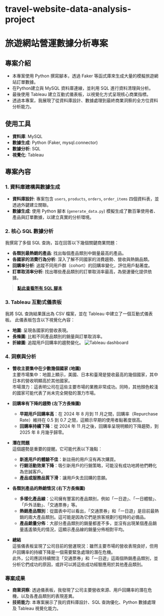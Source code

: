 # travel-website-data-analysis-project
# 旅遊網站營運數據分析專案

## 專案介紹
- 本專案使用 Python 撰寫腳本，透過 Faker 等函式庫來生成大量的模擬旅遊網站訂單數據。
- 在Python建立與 MySQL 資料庫連線，並利用 SQL 進行資料清理與分析。
- 最後使用 Tableau 建立互動式儀表板，以視覺化方式呈現核心商業指標。
- 透過本專案，我展現了從資料庫設計、數據處理到最終商業洞察的全方位資料分析能力。

## 使用工具
- **資料庫**: MySQL
- **數據生成**: Python (Faker, mysql.connector)
- **數據分析**: SQL
- **視覺化**: Tableau

## 專案內容
### 1. 資料庫建構與數據生成
- **資料庫設計**: 專案包含 `users`, `products`, `orders`, `order_items` 四個資料表，並透過外鍵建立關聯。
- **數據生成**: 使用 Python 腳本 (`generate_data.py`) 模擬生成了數百筆使用者、產品與訂單數據，以建立真實的分析環境。

### 2. 核心 SQL 數據分析
我撰寫了多個 SQL 查詢，旨在回答以下幾個關鍵商業問題：
- **各類別最熱銷的產品**: 找出每個產品類別中銷量最高的產品。
- **各國家的消費行為分析**: 深入了解不同國家的消費趨勢、營收與熱銷品類。
- **回購率分析**: 追蹤不同用戶群（cohort）的回購率變化，評估用戶黏著度。
- **訂單取消率分析**: 找出哪些產品類別的訂單取消率最高，為營運優化提供依據。

> **[點此查看所有 SQL 腳本](project_analysis.sql)**

### 3. Tableau 互動式儀表板
我將 SQL 查詢結果匯出為 CSV 檔案，並在 Tableau 中建立了一個互動式儀表板。
此儀表板包含以下視覺化內容：
- **地圖**: 呈現各國家的營收表現。
- **長條圖**: 比較不同產品類別的銷量與訂單取消率。
- **折線圖**: 追蹤用戶回購率的趨勢變化。
![Tableau dashboard](https://github.com/Debbylihii/travel-website-data-analysis-project/blob/bbf60f97c4d7ef0e5c5e7491048fe99bcff48293/Add%20Tableau%20dashboard%20screenshot)

### 4. 洞察與分析
- **營收主要集中在少數幾個國家 (地圖)** <br>
   主要市場集中：地圖上顯示，美國、日本和臺灣是營收最高的幾個國家，其中日本的營收明顯高於其他國家。<br>
   市場潛力：這表明公司在這些主要市場的業務非常成功。同時，其他顏色較淺的國家可能代表了尚未完全開發的潛力市場。

- **回購率有下降的趨勢 (左下方長條圖)** <br>
   - **早期用戶回購率高**：在 2024 年 8 月到 11 月之間，回購率（Repurchase Rate）維持在 0.5 到 0.7 之間，這顯示早期的使用者黏著度很高。<br>
   - **回購率持續下降**：從 2024 年 11 月之後，回購率呈現明顯的下降趨勢，到 2025 年 8 月幾乎歸零。

- **潛在問題** <br>
   這個趨勢是重要的提醒。它可能代表以下幾點：<br>
   - **新進用戶的體驗不佳**：新註冊的用戶沒有再次購買。<br>
   - **行銷活動效果下降**：吸引新用戶的行銷策略，可能沒有成功地將他們轉化為忠誠客戶。<br>
   - **產品或服務品質下滑**：讓用戶失去回購的意願。

- **各類別產品的熱銷情況 (右下方長條圖)** <br>
   - **多樣化產品線**：公司擁有豐富的產品類別，例如「一日遊」、「一日體驗」、「戶外活動」、「交通票券」等。<br>
   - **熱銷產品類別**：從圖表中可以看出，「交通票券」和「一日遊」是目前最熱銷的兩大產品類別。這可能是因為它們是旅客規劃行程時的必備品。<br>
   - **產品銷量分佈**：大部分產品類別的銷量都差不多，並沒有出現某個產品銷量遙遙領先的情況，這顯示產品線的銷量分佈相對平均。

- **總結** <br>
   這張儀表板呈現了公司目前的營運現況：雖然主要市場的營收表現良好，但用戶回購率的持續下降是一個需要緊急處理的潛在危機。<br>
   此外，公司應該持續關注「交通票券」和「一日遊」這兩個熱銷產品類別，並分析它們成功的原因，或許可以將這些成功經驗應用於其他產品類別。

### 專案成果
- **商業洞察**: 透過儀表板，我發現了公司主要營收來源、用戶回購率的潛在危機，以及各產品類別的表現差異。
- **技術能力**: 本專案展示了我的資料庫設計、SQL 查詢優化、Python 數據處理及 Tableau 視覺化能力。
